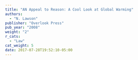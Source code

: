 ```yaml
---
title: "AN Appeal to Reason: A Cool Look at Global Warming"
authors:
  - "N. Lawson"
publisher: "Overlook Press"
pub_year: "2008"
weight: "2"
r_cats:
  - "Law"
cat_weight: 5
date: 2017-07-28T19:52:10-05:00
---
```

